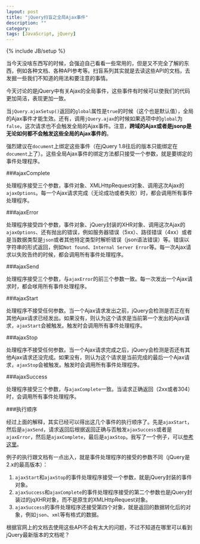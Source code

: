 ```yaml
---
layout: post
title: "jQuery扫盲之全局Ajax事件"
description: ""
category: 
tags: [JavaScript, jQuery]
---
```

{% include JB/setup %}

当今天没啥东西写的时候，会强迫自己看看一些常用的，但是又不完全了解的东西，例如各种文档、各种API参考等。扫盲系列其实就是去读这些API的文档，去发掘一些我们不知道的用法和要注意的事情。

今天讨论的是jQuery中有关Ajax的全局事件，这些事件有时候可以使我们的代码更加简洁，表现更加一致。

当`jQuery.ajaxSetup()`返回的`global`属性是`true`的时候（这个也是默认值），全局的Ajax事件才能生效。还有，调用`jQuery.ajax`的时候如果选项中的`global`为`false`，这次请求也不会触发全局的Ajax事件。注意，**跨域的Ajax或者是jsonp是无论如何都不会触发这些全局的Ajax事件的**。

强烈建议在`document`上绑定这些事件（在jQuery 1.8往后的版本只能绑定在`document`上了）。这些全局Ajax事件的绑定方法都只接受一个参数，就是要绑定的事件处理程序。

###ajaxComplete

处理程序接受三个参数，事件对象、XMLHttpRequest对象、调用这次Ajax的`ajaxOptions`。每一个Ajax请求完成（无论成功或者失败）时，都会调用所有事件处理程序。

###ajaxError

处理程序接受四个参数，事件对象、jQuery封装的XHR对象、调用这次Ajax的`ajaxOptions`、还有抛出的错误，例如服务器错误（5xx）、路径错误（4xx）或者是当数据类型是`json`或者其他特定类型时解析错误（json语法错误）等。错误以字符串的形式返回，例如`Not found`、`Internal Server Error`等。每一次Ajax请求以失败告终的时候，都会调用所有事件处理程序。

###ajaxSend

处理程序接受三个参数，与`ajaxError`的前三个参数一致。每一次发出一个Ajax请求时，都会嗲用所有事件处理程序。

###ajaxStart

处理程序不接受任何参数。当一个Ajax请求发出之前，jQuery会检测是否正在有其他Ajax请求已经发出。如果没有，则认为这个请求是当前第一个发出的Ajax请求，`ajaxStart`会被触发。触发时会调用所有事件处理程序。

###ajaxStop

处理程序不接受任何参数。当一个Ajax请求完成之后，jQuery会检测是否还有其他Ajax请求还没完成。如果没有，则认为这个请求是当前完成的最后一个Ajax请求，`ajaxStop`会被触发。触发时会调用所有事件处理程序。

###ajaxSuccess

处理程序接受三个参数，与`ajaxComplete`一致。当请求正确返回（2xx或者304）时，会调用所有事件处理程序。

###执行顺序

经过上面的解释，其实已经可以得出这几个事件的执行顺序了。先是`ajaxStart`，然后是`ajaxSend`，请求返回后根据返回正确与否触发`ajaxSuccess`或者是`ajaxError`，然后是`ajaxComplete`，最后是`ajaxStop`。我写了一个例子，可以[参考这里](http://jsfiddle.net/MCacd/)。

例子的执行跟文档有一点出入，就是事件处理程序的接受的参数不同（jQuery是2.x的最高版本）：

1. `ajaxStart`和`ajaxStop`的事件处理程序接受一个参数，就是jQuery封装的事件对象。
2. `ajaxSuccess`和`ajaxComplete`的事件处理程序接受的第二个参数也是jQuery封装过的jqXHR对象，而不是原生的XMLHttpRequest对象。
3. `ajaxSuccess`的事件处理程序还接受第四个对象，就是返回的数据转化后的对象，例如`json`、`xml`等有格式的数据。

根据官网上的文档去使用这些API不会有太大的问题，不过不知道在哪里可以看到jQuery最新版本的文档呢？
